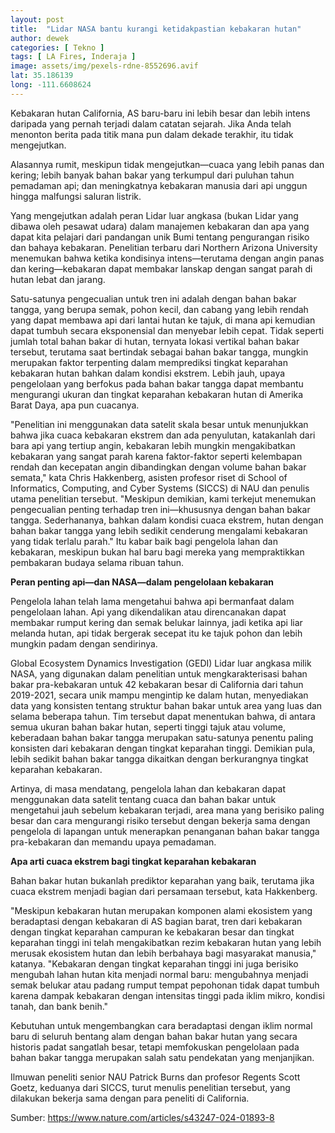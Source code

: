 ```yaml
---
layout: post
title:  "Lidar NASA bantu kurangi ketidakpastian kebakaran hutan"
author: dewek
categories: [ Tekno ]
tags: [ LA Fires, Inderaja ]
image: assets/img/pexels-rdne-8552696.avif
lat: 35.186139
long: -111.6608624
---
```


Kebakaran hutan California, AS baru-baru ini lebih besar dan lebih intens daripada yang pernah terjadi dalam catatan sejarah. Jika Anda telah menonton berita pada titik mana pun dalam dekade terakhir, itu tidak mengejutkan.

Alasannya rumit, meskipun tidak mengejutkan—cuaca yang lebih panas dan kering; lebih banyak bahan bakar yang terkumpul dari puluhan tahun pemadaman api; dan meningkatnya kebakaran manusia dari api unggun hingga malfungsi saluran listrik.

Yang mengejutkan adalah peran Lidar luar angkasa (bukan Lidar yang dibawa oleh pesawat udara) dalam manajemen kebakaran dan apa yang dapat kita pelajari dari pandangan unik Bumi tentang pengurangan risiko dan bahaya kebakaran. Penelitian terbaru dari Northern Arizona University menemukan bahwa ketika kondisinya intens—terutama dengan angin panas dan kering—kebakaran dapat membakar lanskap dengan sangat parah di hutan lebat dan jarang.

Satu-satunya pengecualian untuk tren ini adalah dengan bahan bakar tangga, yang berupa semak, pohon kecil, dan cabang yang lebih rendah yang dapat membawa api dari lantai hutan ke tajuk, di mana api kemudian dapat tumbuh secara eksponensial dan menyebar lebih cepat. Tidak seperti jumlah total bahan bakar di hutan, ternyata lokasi vertikal bahan bakar tersebut, terutama saat bertindak sebagai bahan bakar tangga, mungkin merupakan faktor terpenting dalam memprediksi tingkat keparahan kebakaran hutan bahkan dalam kondisi ekstrem. Lebih jauh, upaya pengelolaan yang berfokus pada bahan bakar tangga dapat membantu mengurangi ukuran dan tingkat keparahan kebakaran hutan di Amerika Barat Daya, apa pun cuacanya.

"Penelitian ini menggunakan data satelit skala besar untuk menunjukkan bahwa jika cuaca kebakaran ekstrem dan ada penyulutan, katakanlah dari bara api yang tertiup angin, kebakaran lebih mungkin mengakibatkan kebakaran yang sangat parah karena faktor-faktor seperti kelembapan rendah dan kecepatan angin dibandingkan dengan volume bahan bakar semata," kata Chris Hakkenberg, asisten profesor riset di School of Informatics, Computing, and Cyber ​​Systems (SICCS) di NAU dan penulis utama penelitian tersebut. "Meskipun demikian, kami terkejut menemukan pengecualian penting terhadap tren ini—khususnya dengan bahan bakar tangga. Sederhananya, bahkan dalam kondisi cuaca ekstrem, hutan dengan bahan bakar tangga yang lebih sedikit cenderung mengalami kebakaran yang tidak terlalu parah." Itu kabar baik bagi pengelola lahan dan kebakaran, meskipun bukan hal baru bagi mereka yang mempraktikkan pembakaran budaya selama ribuan tahun.

**Peran penting api—dan NASA—dalam pengelolaan kebakaran**

Pengelola lahan telah lama mengetahui bahwa api bermanfaat dalam pengelolaan lahan. Api yang dikendalikan atau direncanakan dapat membakar rumput kering dan semak belukar lainnya, jadi ketika api liar melanda hutan, api tidak bergerak secepat itu ke tajuk pohon dan lebih mungkin padam dengan sendirinya.

Global Ecosystem Dynamics Investigation (GEDI) Lidar luar angkasa milik NASA, yang digunakan dalam penelitian untuk mengkarakterisasi bahan bakar pra-kebakaran untuk 42 kebakaran besar di California dari tahun 2019-2021, secara unik mampu mengintip ke dalam hutan, menyediakan data yang konsisten tentang struktur bahan bakar untuk area yang luas dan selama beberapa tahun. Tim tersebut dapat menentukan bahwa, di antara semua ukuran bahan bakar hutan, seperti tinggi tajuk atau volume, keberadaan bahan bakar tangga merupakan satu-satunya penentu paling konsisten dari kebakaran dengan tingkat keparahan tinggi. Demikian pula, lebih sedikit bahan bakar tangga dikaitkan dengan berkurangnya tingkat keparahan kebakaran.

Artinya, di masa mendatang, pengelola lahan dan kebakaran dapat menggunakan data satelit tentang cuaca dan bahan bakar untuk mengetahui jauh sebelum kebakaran terjadi, area mana yang berisiko paling besar dan cara mengurangi risiko tersebut dengan bekerja sama dengan pengelola di lapangan untuk menerapkan penanganan bahan bakar tangga pra-kebakaran dan memandu upaya pemadaman.

**Apa arti cuaca ekstrem bagi tingkat keparahan kebakaran**

Bahan bakar hutan bukanlah prediktor keparahan yang baik, terutama jika cuaca ekstrem menjadi bagian dari persamaan tersebut, kata Hakkenberg.

"Meskipun kebakaran hutan merupakan komponen alami ekosistem yang beradaptasi dengan kebakaran di AS bagian barat, tren dari kebakaran dengan tingkat keparahan campuran ke kebakaran besar dan tingkat keparahan tinggi ini telah mengakibatkan rezim kebakaran hutan yang lebih merusak ekosistem hutan dan lebih berbahaya bagi masyarakat manusia," katanya. "Kebakaran dengan tingkat keparahan tinggi ini juga berisiko mengubah lahan hutan kita menjadi normal baru: mengubahnya menjadi semak belukar atau padang rumput tempat pepohonan tidak dapat tumbuh karena dampak kebakaran dengan intensitas tinggi pada iklim mikro, kondisi tanah, dan bank benih."

Kebutuhan untuk mengembangkan cara beradaptasi dengan iklim normal baru di seluruh bentang alam dengan bahan bakar hutan yang secara historis padat sangatlah besar, tetapi memfokuskan pengelolaan pada bahan bakar tangga merupakan salah satu pendekatan yang menjanjikan.

Ilmuwan peneliti senior NAU Patrick Burns dan profesor Regents Scott Goetz, keduanya dari SICCS, turut menulis penelitian tersebut, yang dilakukan bekerja sama dengan para peneliti di California.

Sumber: <https://www.nature.com/articles/s43247-024-01893-8>
